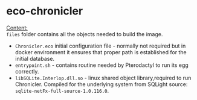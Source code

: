 # eco-chronicler

<u>Content:</u>
<br>`files` folder contains all the objects needed to build the image.

- `Chronicler.eco` initial configuration file - normally not required but in docker environment it ensures that proper path is established for the initial database.
- `entrypoint.sh` - contains routine needed by Pterodactyl to run its egg correctly.
- `libSQLite.Interlop.dll.so` - linux shared object library,required to run Chronicler. Compiled for the underlying system from SQLight source: `sqlite-netFx-full-source-1.0.116.0`.
